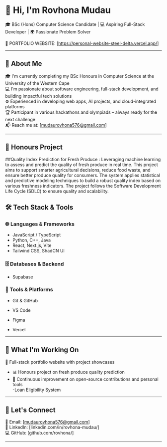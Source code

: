 # 👋 Hi, I'm Rovhona Mudau
🎓 BSc (Hons) Computer Science Candidate | 💻 Aspiring Full-Stack Developer | 🌍 Passionate Problem Solver

🔗 PORTFOLIO WEBSITE: [https://personal-website-steel-delta.vercel.app/]

---

## 🌟 About Me

🎓 I'm currently completing my BSc Honours in Computer Science at the University of the Western Cape  
💻 I'm passionate about software engineering, full-stack development, and building impactful tech solutions  
⚙️ Experienced in developing web apps, AI projects, and cloud-integrated platforms  
🏆 Participant in various hackathons and olympiads – always ready for the next challenge  
📬 Reach me at: [mudaurovhona576@gmail.com]

---

## 🧠 Honours Project

##Quality Index Prediction for Fresh Produce :
Leveraging machine learning to assess and predict the quality of fresh produce in real time. This project aims to support smarter agricultural decisions, reduce food waste, and ensure better produce quality for consumers. The system applies statistical and predictive modeling techniques to build a robust quality index based on various freshness indicators. The project follows the Software Development Life Cycle (SDLC) to ensure quality and scalability.
 

## 🛠️ Tech Stack & Tools

### 🌐 Languages & Frameworks
- JavaScript / TypeScript  
- Python, C++, Java  
- React, Next.js, Vite  
- Tailwind CSS, ShadCN UI

### 🗄️ Databases & Backend
- Supabase  


### 🧰 Tools & Platforms
- Git & GitHub  
- VS Code  
- Figma  

- Vercel 

---

## 🎯 What I'm Working On

 🚀 Full-stack portfolio website with project showcases  
- 📊 Honours project on fresh produce quality prediction  
- 🔧 Continuous improvement on open-source contributions and personal tools  
-Loan Eligibility System

---

## 🤝 Let's Connect

📧 Email: [mudaurovhona576@gmail.com]  
💼 LinkedIn: [linkedin.com/in/rovhona-mudau/]  
💻 GitHub: [github.com/rovhona/]

---



